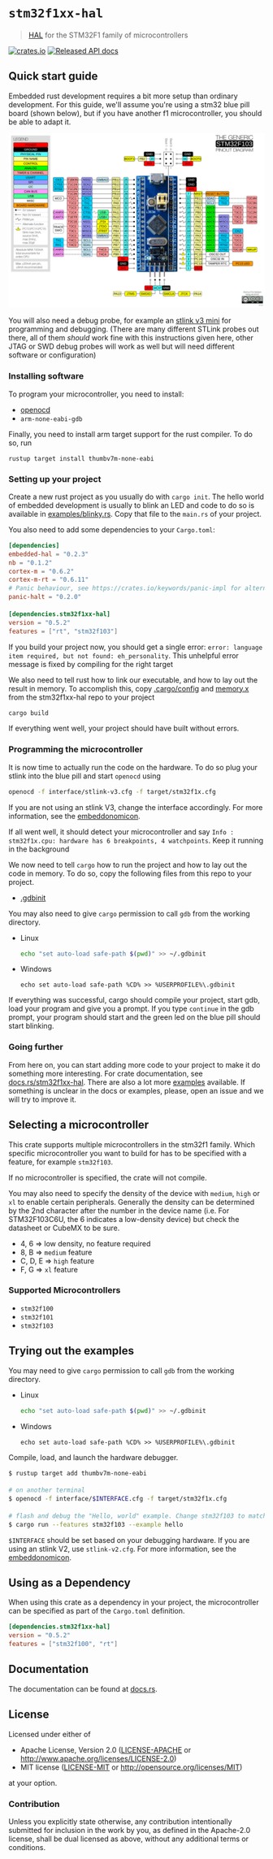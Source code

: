 # `stm32f1xx-hal`

> [HAL] for the STM32F1 family of microcontrollers

[HAL]: https://crates.io/crates/embedded-hal

[![crates.io](https://img.shields.io/crates/v/stm32f1xx-hal.svg)](https://crates.io/crates/stm32f1xx-hal)
[![Released API docs](https://docs.rs/stm32f1xx-hal/badge.svg)](https://docs.rs/stm32f1xx-hal)

## Quick start guide

Embedded rust development requires a bit more setup than ordinary development.
For this guide, we'll assume you're using a stm32 blue pill board (shown
below), but if you have another f1 microcontroller, you should be able to adapt
it.

![blue pill pinout](BluePillPinout.jpg "opt title")

You will also need a debug probe, for example an [stlink v3
mini](https://www.st.com/en/development-tools/stlink-v3mini.html) for programming and debugging.
(There are many different STLink probes out there, all of them _should_ work fine with this instructions given here, other JTAG or SWD debug probes will work as well but will need different software or configuration)

### Installing software

To program your microcontroller, you need to install:
- [openocd](http://openocd.org/)
- `arm-none-eabi-gdb`

Finally, you need to install arm target support for the rust compiler. To do
so, run
```
rustup target install thumbv7m-none-eabi
```


### Setting up your project

Create a new rust project as you usually do with `cargo init`. The hello world
of embedded development is usually to blink an LED and code to do so is
available in [examples/blinky.rs](examples/blinky.rs). Copy that file to the
`main.rs` of your project.

You also need to add some dependencies to your `Cargo.toml`:

```toml
[dependencies]
embedded-hal = "0.2.3"
nb = "0.1.2"
cortex-m = "0.6.2"
cortex-m-rt = "0.6.11"
# Panic behaviour, see https://crates.io/keywords/panic-impl for alternatives
panic-halt = "0.2.0"

[dependencies.stm32f1xx-hal]
version = "0.5.2"
features = ["rt", "stm32f103"]
```

If you build your project now, you should get a single error: `error: language
item required, but not found: eh_personality`. This unhelpful error message 
is fixed by compiling for the right target

We also need to tell rust how to link our executable, and how to lay out the
result in memory. To accomplish this, copy [.cargo/config](.cargo/config) and
[memory.x](memory.x) from the stm32f1xx-hal repo to your project

```bash
cargo build
```

If everything went well, your project should have built without errors.


### Programming the microcontroller

It is now time to actually run the code on the hardware.  To do so plug your
stlink into the blue pill and start `openocd` using
```bash
openocd -f interface/stlink-v3.cfg -f target/stm32f1x.cfg
```
If you are not using an stlink V3, change the interface accordingly. 
For more information, see the [embeddonomicon].

If all went well, it should detect your microcontroller and say `Info :
stm32f1x.cpu: hardware has 6 breakpoints, 4 watchpoints`. Keep it running in
the background

We now need to tell `cargo` how to run the project and how to lay out the code
in memory. To do so, copy the following files from this repo to your project.

- [.gdbinit](.gdbinit)

You may also need to give `cargo` permission to call `gdb` from the working directory.
- Linux
  ```bash
  echo "set auto-load safe-path $(pwd)" >> ~/.gdbinit
  ```
- Windows
  ```batch
  echo set auto-load safe-path %CD% >> %USERPROFILE%\.gdbinit
  ```

If everything was successful, cargo should compile your project, start gdb,
load your program and give you a prompt. If you type `continue` in the gdb
prompt, your program should start and the green led on the blue pill should
start blinking.


### Going further

From here on, you can start adding more code to your project to make it do
something more interesting. For crate documentation, see
[docs.rs/stm32f1xx-hal](https://docs.rs/stm32f1xx-hal). There are also a lot
more [examples](examples) available. If something is unclear in the docs or
examples, please, open an issue and we will try to improve it.




## Selecting a microcontroller

This crate supports multiple microcontrollers in the
stm32f1 family. Which specific microcontroller you want to build for has to be
specified with a feature, for example `stm32f103`. 

If no microcontroller is specified, the crate will not compile.

You may also need to specify the density of the device with `medium`, `high` or `xl` 
to enable certain peripherals. Generally the density can be determined by the 2nd character 
after the number in the device name (i.e. For STM32F103C6U, the 6 indicates a low-density
device) but check the datasheet or CubeMX to be sure.
* 4, 6 => low density, no feature required
* 8, B => `medium` feature
* C, D, E => `high` feature
* F, G => `xl` feature

### Supported Microcontrollers

* `stm32f100`
* `stm32f101`
* `stm32f103`


## Trying out the examples

You may need to give `cargo` permission to call `gdb` from the working directory.
- Linux
  ```bash
  echo "set auto-load safe-path $(pwd)" >> ~/.gdbinit
  ```
- Windows
  ```batch
  echo set auto-load safe-path %CD% >> %USERPROFILE%\.gdbinit
  ```

Compile, load, and launch the hardware debugger.
```bash
$ rustup target add thumbv7m-none-eabi

# on another terminal
$ openocd -f interface/$INTERFACE.cfg -f target/stm32f1x.cfg

# flash and debug the "Hello, world" example. Change stm32f103 to match your hardware
$ cargo run --features stm32f103 --example hello
```

`$INTERFACE` should be set based on your debugging hardware. If you are using
an stlink V2, use `stlink-v2.cfg`. For more information, see the
[embeddonomicon].

[embeddonomicon]: https://rust-embedded.github.io/book/start/hardware.html



## Using as a Dependency

When using this crate as a dependency in your project, the microcontroller can 
be specified as part of the `Cargo.toml` definition.

```toml
[dependencies.stm32f1xx-hal]
version = "0.5.2"
features = ["stm32f100", "rt"]
```

## Documentation

The documentation can be found at [docs.rs](https://docs.rs/stm32f1xx-hal/).

## License

Licensed under either of

- Apache License, Version 2.0 ([LICENSE-APACHE](LICENSE-APACHE) or
  http://www.apache.org/licenses/LICENSE-2.0)
- MIT license ([LICENSE-MIT](LICENSE-MIT) or http://opensource.org/licenses/MIT)

at your option.

### Contribution

Unless you explicitly state otherwise, any contribution intentionally submitted
for inclusion in the work by you, as defined in the Apache-2.0 license, shall be
dual licensed as above, without any additional terms or conditions.
